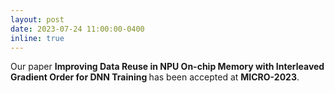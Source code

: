 ```yaml
---
layout: post
date: 2023-07-24 11:00:00-0400
inline: true
---
```


Our paper <strong>Improving Data Reuse in NPU On-chip Memory with Interleaved Gradient Order for DNN Training </strong> has been accepted at <strong>MICRO-2023</strong>.